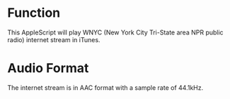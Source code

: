 # Function

This AppleScript will play WNYC (New York City Tri-State area NPR public radio) internet stream in iTunes.

# Audio Format

The internet stream is in AAC format with a sample rate of 44.1kHz.